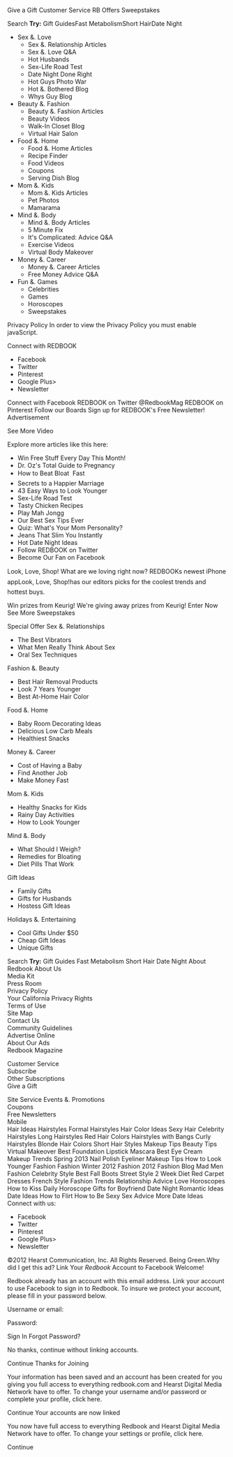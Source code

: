 Give a Gift Customer Service RB Offers Sweepstakes

Search **Try:** Gift GuidesFast MetabolismShort HairDate Night

*   Sex &. Love
    *   Sex &. Relationship Articles
    *   Sex &. Love Q&A
    *   Hot Husbands
    *   Sex-Life Road Test
    *   Date Night Done Right
    *   Hot Guys Photo War
    *   Hot &. Bothered Blog
    *   Whys Guy Blog
*   Beauty &. Fashion
    *   Beauty &. Fashion Articles
    *   Beauty Videos
    *   Walk-In Closet Blog
    *   Virtual Hair Salon
*   Food &. Home
    *   Food &. Home Articles
    *   Recipe Finder
    *   Food Videos
    *   Coupons
    *   Serving Dish Blog
*   Mom &. Kids
    *   Mom &. Kids Articles
    *   Pet Photos
    *   Mamarama
*   Mind &. Body
    *   Mind &. Body Articles
    *   5 Minute Fix
    *   It's Complicated: Advice Q&A
    *   Exercise Videos
    *   Virtual Body Makeover
*   Money &. Career
    *   Money &. Career Articles
    *   Free Money Advice Q&A
*   Fun &. Games
    *   Celebrities
    *   Games
    *   Horoscopes
    *   Sweepstakes

Privacy Policy In order to view the Privacy Policy you must enable javaScript.

Connect with REDBOOK

*   Facebook
*   Twitter
*   Pinterest
*   Google Plus>
*   Newsletter

Connect with Facebook REDBOOK on Twitter @RedbookMag REDBOOK on Pinterest Follow our Boards Sign up for REDBOOK's Free Newsletter! Advertisement

See More Video

Explore more articles like this here:

*   Win Free Stuff Every Day This Month!
*   Dr. Oz's Total Guide to Pregnancy
*   How to Beat Bloat  Fast
*   Secrets to a Happier Marriage
*   43 Easy Ways to Look Younger
*   Sex-Life Road Test
*   Tasty Chicken Recipes
*   Play Mah Jongg
*   Our Best Sex Tips Ever
*   Quiz: What's Your Mom Personality?
*   Jeans That Slim You Instantly
*   Hot Date Night Ideas
*   Follow REDBOOK on Twitter
*   Become Our Fan on Facebook

Look, Love, Shop! What are we loving right now? REDBOOKs newest iPhone appLook, Love, Shop!has our editors picks for the coolest trends and hottest buys.

Win prizes from Keurig! We're giving away prizes from Keurig! Enter Now See More Sweepstakes

Special Offer Sex &. Relationships

*   The Best Vibrators
*   What Men Really Think About Sex
*   Oral Sex Techniques

Fashion &. Beauty

*   Best Hair Removal Products
*   Look 7 Years Younger
*   Best At-Home Hair Color

Food &. Home

*   Baby Room Decorating Ideas
*   Delicious Low Carb Meals
*   Healthiest Snacks

Money &. Career

*   Cost of Having a Baby
*   Find Another Job
*   Make Money Fast

Mom &. Kids

*   Healthy Snacks for Kids
*   Rainy Day Activities
*   How to Look Younger

Mind &. Body

*   What Should I Weigh?
*   Remedies for Bloating
*   Diet Pills That Work

Gift Ideas

*   Family Gifts
*   Gifts for Husbands
*   Hostess Gift Ideas

Holidays &. Entertaining

*   Cool Gifts Under $50
*   Cheap Gift Ideas
*   Unique Gifts

Search **Try:** Gift Guides Fast Metabolism Short Hair Date Night About Redbook About Us  
Media Kit  
Press Room  
Privacy Policy  
Your California Privacy Rights  
Terms of Use  
Site Map  
Contact Us  
Community Guidelines  
Advertise Online  
About Our Ads  
Redbook Magazine  
  
Customer Service  
Subscribe  
Other Subscriptions  
Give a Gift  
  
Site Service Events &. Promotions  
Coupons  
Free Newsletters  
Mobile  
Hair Ideas Hairstyles Formal Hairstyles Hair Color Ideas Sexy Hair Celebrity Hairstyles Long Hairstyles Red Hair Colors Hairstyles with Bangs Curly Hairstyles Blonde Hair Colors Short Hair Styles Makeup Tips Beauty Tips Virtual Makeover Best Foundation Lipstick Mascara Best Eye Cream Makeup Trends Spring 2013 Nail Polish Eyeliner Makeup Tips How to Look Younger Fashion Fashion Winter 2012 Fashion 2012 Fashion Blog Mad Men Fashion Celebrity Style Best Fall Boots Street Style 2 Week Diet Red Carpet Dresses French Style Fashion Trends Relationship Advice Love Horoscopes How to Kiss Daily Horoscope Gifts for Boyfriend Date Night Romantic Ideas Date Ideas How to Flirt How to Be Sexy Sex Advice More Date Ideas Connect with us:

*   Facebook
*   Twitter
*   Pinterest
*   Google Plus>
*   Newsletter

©2012 Hearst Communication, Inc. All Rights Reserved. Being Green.Why did I get this ad? Link Your _Redbook_ Account to Facebook Welcome!

Redbook already has an account with this email address. Link your account to use Facebook to sign in to Redbook. To insure we protect your account, please fill in your password below.

Username or email:

Password:

Sign In Forgot Password?

No thanks, continue without linking accounts.

Continue Thanks for Joining

Your information has been saved and an account has been created for you giving you full access to everything redbook.com and Hearst Digital Media Network have to offer. To change your username and/or password or complete your profile, click here.

Continue Your accounts are now linked

You now have full access to everything Redbook and Hearst Digital Media Network have to offer. To change your settings or profile, click here.

Continue